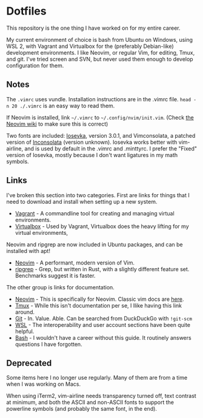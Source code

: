 Dotfiles
========

This repository is the one thing I have worked on for my entire career.

My current environment of choice is bash from Ubuntu on Windows, using WSL 2, with Vagrant and Virtualbox for the
(preferably Debian-like) development environments. I like Neovim, or regular Vim, for editing, Tmux, and git.
I've tried screen and SVN, but never used them enough to develop configuration for them.

Notes
-----

The `.vimrc` uses vundle. Installation instructions are in the .vimrc file. `head -n 20 ./.vimrc` is an easy way to read them.

If Neovim is installed, link `~/.vimrc` to `~/.config/nvim/init.vim`. (Check [the Neovim wiki](https://github.com/neovim/neovim/wiki/FAQ#where-should-i-put-my-config-vimrc) to make sure this is correct)

Two fonts are included: [Iosevka](https://be5invis.github.io/Iosevka/), version 3.0.1, and Vimconsolata, a
patched version of [Inconsolata](http://levien.com/type/myfonts/inconsolata.html) (version unknown). Iosevka
works better with vim-airline, and is used by default in the .vimrc and .minttyrc. I prefer the "Fixed" version
of Iosevka, mostly because I don't want ligatures in my math symbols.

Links
-----

I've broken this section into two categories. First are links for things that I need to download and
install when setting up a new system.

- [Vagrant](https://www.vagrantup.com/) - A commandline tool for creating and managing virtual environments.
- [Virtualbox](https://www.virtualbox.org/) - Used by Vagrant, Virtualbox does the heavy lifting for my virtual
  environments,

Neovim and ripgrep are now included in Ubuntu packages, and can be installed with apt!

- [Neovim](https://neovim.io/) - A performant, modern version of Vim.
- [ripgrep](https://github.com/BurntSushi/ripgrep) - Grep, but written in Rust, with a slightly different
  feature set. Benchmarks suggest it is faster.

The other group is links for documentation.

- [Neovim](https://neovim.io/doc/user/) - This is specifically for Neovim. Classic vim docs are
  [here](http://vimdoc.sourceforge.net/htmldoc/).
- [Tmux](https://github.com/tmux/tmux) - While this isn't documentation per se, I llike having this link
  around.
- [Git](https://git-scm.com/doc) - In. Value. Able. Can be searched from DuckDuckGo with `!git-scm`
- [WSL](https://docs.microsoft.com/en-us/windows/wsl/about) - The interoperability and user account sections
  have been quite helpful.
- [Bash](http://tldp.org/LDP/abs/html/) - I wouldn't have a career without this guide. It routinely answers
  questions I have forgotten.

Deprecated
----------

Some items here I no longer use regularly. Many of them are from a time when I was working on Macs.

When using iTerm2, vim-airline needs transparency turned off, text contrast at minimum, and both the ASCII and
non-ASCII fonts to support the powerline symbols (and probably the same font, in the end).

